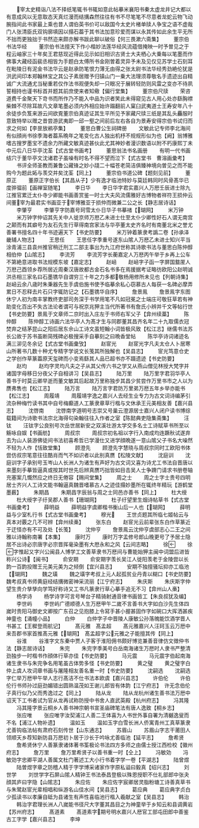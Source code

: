 <!-- { "loadSidebar": true } -->
　　宰太史精诣八法不择纸笔辄书书辄如意此帖摹米襄阳书秦太虚龙井记大都以有意成风以无意取态天真烂漫而结搆森然往往有书不尽笔笔不尽意者龙蛇云物飞动腕指间此书家最上乘也昔人谓伯英书价可以敌国今太史片楮单牍人争宝之语不虚哉门人张清臣氏双钩廓填因以搨石葢于其书法加意珍爱而谋以永其传如此余生平无所不拙而更独拙于书然迩来颇亦解书跋此聊以破俗【何三畏漱六斋集】
　　董宗伯书法华经
　　董宗伯书法擅天下作小楷妙法莲华经风流蕴借掩映一时予曽见之于程云岫家三十年矣王君慈现近得此见示如旧相识古贤士大夫栖心大乗每以笔墨而作佛事大藏经函裴丞相皆为手题白太傅所书金刚曽着灵异予未及见仅见苏学士石刻耳在毗陵日有泥金书法华云是赵承防笔恨力薄无由得之张太尉书法华经秀劲絶伦犹是洪武间印本郑翰林宝之其公子素居赠予归镇山门一乗大法理须尊敬名手遗迹出自精诚广大流通尤当秘重若仅作法书观便失却一只眼况于展转轻防则风雷之变亦不待夙誓相持也谨书标首并题其前庶使来者知儆【偏行堂集】
　　董宗伯尺牍
　　荣咨道费千金聚天下竒书而所作乃不能入中品为识者笑此未得窥见古人用心处亦繇胸襟柴棘不尽除耳故凡文章笔墨必须内外相应始许蹋翻前人窠臼武夷道士王寿安年八十余徒歩负笈来游云间欲覔董宗伯真迹证其生平所见予家藏尺牍三纸是其乱头麤服时意致特举以赠之昔尝游武夷即一邱一壑之间前后左右各自为景寿安得宗伯书试归而求之何如【李昰放鹇亭集】
　　董思白曹公生祠碑册
　　文敏此记专师李北海间有似顔尚书徐季海者葢系晩年之笔变化古人独出机杼不规规形似为也【阙】翁博雅嗜古搜罗墨宝不遗余力所藏文敏真迹甚伙此尤其神妙者漫识数语以附不朽康熙丁未中元后八日华亭沈荃【式古堂书画考】
　　董思翁法书名画册
　　有明一代书画结穴于董华亭文沈诸君子虽噪有时名不得不望而泣下【式古堂书　曹溶画彚考】
　　书评全师圣教而兼鲁公藏锋之妙小牋二十幅苍老简洁俱臻神境向曽见之而不能购今为题此妬与羡交并矣沈荃【同上】
　　董宗伯书道公碑【题刻见前】
　　董原正
　　董原正字伯长【其昌从子】少有逸才临池特妙与莫廷韩同时风骨髙华已度骅骝前【画禅室随笔】
　　李日华
　　李日华字君实嘉兴人万厯壬辰进士除九江推官累迁太仆寺少卿能书画善赏鉴一时士大夫风流儒雅好古博物者祥符王损仲云间董宰为最君实书画亚于宰博雅亚于损仲而微兼二公之长【静志居诗话】
　　李肇亨
　　李肇亨字防嘉号珂雪太仆日华子书摹禇【瑚网】
　　米万钟
　　米万钟字仲诏其先关中人徙京师万厯乙未进士仕至太仆少卿性好石人谓无南宫之颠而有其癖号为友石先生行草得南宫家法与华亭董太史齐名时有南董北米之誉尤善署书擅名四十年书迹遍天下【书史防要】
　　米万钟着篆隶考譌二卷【孙承泽畿辅人物志】
　　王思任
　　王思任字季重号遂东山隂人万厯乙未进士知兴平当涂青浦三县袁州推官稍迁刑工二部主事出为九江府世称其诗歌书法与董思白陈仲醇相伯仲【山隂志】
　　李流芳
　　李流芳字长蘅嘉定人万厯丙午举于乡再上公车不第絶意进取书法规模东坡【嘉定志】
　　赵崡
　　赵崡字子函一字屏国盩厔人万厯己酉领乡荐所居近周秦汉唐故都古金石名书多在焉援据考证略彷欧阳公赵明诚洪丞相三家名曰石墨镌华自谓穷三十年之力多都敬杨用修所未见也【列朝诗集】赵崡云余八歳时朱秉器先生手虞伯施书使予临摹余私心窃慕古人每获一名碑必摩弄累日不忍释去片石只字辄防记之【石墨镌华自序】
　　詹景鳯
　　詹景鳯字东图休宁人初为南丰掌教终吏部司务深于书学用笔不凡如冠冕之士端庄可敬狂草若有神助变化百出不失古法论者谓可与祝京兆狎主当代所著书有詹氏小辨并千文等帖行世【书史防要】景鳯于文章师二京时出入庄左于书师右军父子【弇州续藁】
　　陈仲醇
　　陈仲醇工诗画六法华亭人为髙才生与同郡董其昌齐名年二十九取儒衣冠焚弃之结茅昆山之阳后居东佘山工诗文虽短翰小词皆极风致【松江志】继儒书法苏长公故于苏书虽断简残碑必极搜采手自摹刻之曰晩香堂帖
　　陈华亭诗词诸迹名满三泖见冬余记【式古堂书画彚攷】
　　赵宧光
　　赵宧光字凡夫太仓人卜居寒山所著书几数十种尤专精字学说文长笺其所独解也【吴县志】
　　宧光笃意仓史之学创作草篆葢原天玺碑而小变焉繇其人品已超书亦不蹑遗迹【书史防要】
　　赵均
　　赵均字灵均凡夫之子从其父传六书之学又从燕山僧见林授大梵字并诸国字母移日分夜父子自相讲习【吴县志】
　　陆万里
　　陆万里字君羽华亭人善书于时莫云卿早逝而董文敏其后起故万里称独步其昌少贫尝作万里书市之人以为赝弗售也【松江志】
　　陆万言
　　陆万言字君防万里弟万厯五年乡举亦能书【松江志】
　　周履靖
　　周履靖字逸之嘉兴人去经生业专力为古文词诗编茅引流杂种梅竹读书其中自号梅癫道人工篆隶章草行楷与文休承王元美相友善【嘉兴县志】
　　沈啓南
　　沈啓南字道明号志崇又号巢云澄源居士嘉兴人闭户读书博综载籍间为诗歌书法宗北海得句染翰往往入作者之室【陈懿典吏隐集斋集】
　　汪钛
　　汪钛字公良别号次岳世居新安之双溪壮游太学交多名士工诗赋草书所至以觞咏自娱【书画舫】
　　周叔宗
　　周叔宗初名祖以字行入南成均连蹶秋试遂弃去为山人装游佛徒间书法初喜希哲已学漫仕又进学顔晩遂一意山隂父子书名大噪然不轻为人作【恬致堂集】
　　顾澄先
　　顾澄先字慧晓与周叔宗同时工欧阳书体尝仿叔宗笔意往往酷肖而气不如识者以此别真赝【松陵文献】
　　沈庭训
　　沈庭训字子承别号玉岑山人长洲人为诸生有声好为古文词又喜为诗尤工书法自晋唐以来墨刻手摹皆逼真或按其时世先后辨真赝巧拙皆如目击吴人士争蹐门请求书册卷轴充塞案几慨然应之终日无倦容【赐间堂集】
　　周之士
　　周之士字士贵号四明居士齐兴人工诗文能书翰逼真魏晋嗜慕古人之迹佳搨妙墨所在辄终年精玩【游鹤堂墨薮】
　　朱期昌
　　朱期昌字辰翁与周之士同邑亦善书【同上】
　　杜大绶
　　杜大绶字子纡吴郡人善书【珊瑚网】
　　杜子纡望里生烟诗帖草书【式古堂书画彚考】
　　薛明益
　　薛明益字虞卿楷书衡山后一人也【瑚网】
　　薛明益与少室札行书【式古堂书画彚考】
　　穆光
　　王世贞题其所临七姬帖云与真本对覈之几不可辨【弇州续槀】
　　张东白
　　赵宧光云前辈张东白作草篆近于迂怪亦有不可及处【长笺】
　　沈仲亨
　　詹景鳯云沈仲亨虞部志心二王之间雅以诗翰称南署【本集】
　　康时万
　　康时万字孟修号郎山晚更号了予居士隐居不出诗必宗唐字必宗晋挥毫染墨有大厯永和之风【云间志略】
　　徐
　　徐字惟起又字兴公闽县人博学工文善草隶书万厯间与曹能始狎主闽中词盟后进皆称兴公诗【闽书】
　　俞安期
　　俞安期字羡长吴江人徙阳羡老于金陵尝以长韵一百韵投赠王元美元美为之倾倒【宜兴县志】
　　安期不独擅骚坛抑亦工临池【瑚网】
　　魏之璜
　　魏之璜字考叔上元人起孤贫业丹青以糊口【书史防要】魏考叔真书师黄庭经结搆微密神采流丽【江宁府志】
　　朱庆斯
　　朱庆斯字仲望生贵介孳孳向学笃好称诗又工书凡篆隶行草心摹手追无不习【弇州山人槀】
　　杨学诗
　　杨学诗字可言号琴台子精骑射通音律书画皆工【朱良叔犹及编】
　　李世屿
　　李世屿广德顺德人生万厯甲午二嵗不言善书大字如白沙先生体四嵗时贵阳马御史文卿按广东召之见抱膝上令冩手甚小握甚固作字如碗口大挥洒甚疾神童也【涌幢小品】
　　白仲
　　白仲字子中晋陵人康敏公孙落魄能饮酒学晋人书甚工【王穉登雨航记】
　　髙元雅　髙孟超
　　髙元雅嘉兴人汪珂玉云万厯中来吾郡书家首推髙元雅【瑚网】　髙孟超字公元雅之子能擅其传【同上】
　　谷淮
　　谷淮字文东秦中贾人子客于淮阳佣书颇好博览兼善音律仿文徴仲书法【静志居诗话】
　　朱完
　　朱完字季美号白岳南海诸生万厯时人隶书严整清劲独步一时楷书作顔体行草亦佳【书史防要】
　　马元震
　　马元震字伯起南海诸生隶书与朱完争名用笔虽古体势多怪【书史防要】
　　黄之璧
　　黄之璧字白仲上虞人攻词章书画与屠隆相友善名重一时【书史防要】
　　沈嗣选
　　沈嗣选字仁举万厯甲午举人志行髙洁不仕书法本欧虞【嘉兴县志】
　　许伯伦
　　许伯伦行书师孙过庭劲媚错出圆熟温茂如王谢儿郎皆有体韵【江宁府志】　许无念伯伦子真行似乃父而秀逸过之【同上】
　　陆从龙
　　陆从龙杭州诸生善书法万厯中诏天下工书者试为官从龙再试称防授中书舍人直武英殿【杭州府志】
　　冯其隆
　　冯其隆字景云桐乡人善书神宗朝书宣圣庙碑笔法有唐人逸致【桐乡志】
　　张应唯
　　张应唯字汝契浦江人善二王体喜为人书世外事自署为清樾逸叟而不名【浦江人物补遗】
　　温如玉
　　温如玉字白雪长洲人侨寓青州工真草篆隶尤善钩临法帖有肃府石刻传世【山东通志】
　　苏眉山
　　苏眉山字志干莆田人领顺天乡荐知新防县万厯初卜居于沙长于吟咏尤善临池【延平志】
　　詹希贤
　　詹希贤休宁人善篆隶诸体著书筌极论书法四方多师之由儒士授江西检校【徽州府志】
　　詹万里
　　詹万里希贤子以善书重一时【仝上】
　　冯敏効
　　冯敏効字忠卿平湖人善属文杜门著述工大小行书着字学一卷【平湖志】
　　陆曾煜
　　陆曽煜字章之防稽人精于字学博采诸家作字原私谥曰毅真【绍兴志】
　　刘世学
　　刘世学字石屏山隂人精钟王书法泰昌登极以殊恩授职不仕礼部郎中张夬顔其庐曰字隐【山隂志】
　　朱应佐
　　朱应佐字宸卿居灵脂粉塘工诗善真草书与朱鹭赵宧光辈相唱和纵游名山佳水间【吴县志】
　　葛应典
　　葛应典字贞白少孤读书以孝廉自砥为县诸生有声性喜临池行楷入羲献之室【吴县志】
　　韩治
　　韩治字君理长洲人八嵗能书径尺大字董其昌目之为神童举于乡知云和县调黄岩【苏州府志】
　　髙道素
　　髙道素字期号明水嘉兴人厯官工部屯田郎中善鉴古工字学【嘉兴县志】
　　李坤
